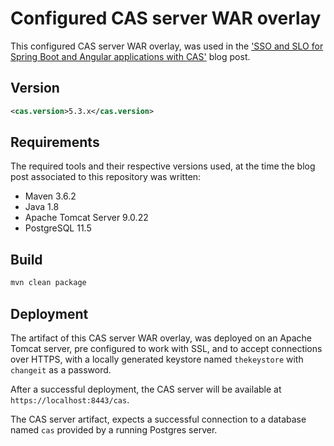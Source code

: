 # Configured CAS server WAR overlay

This configured CAS server WAR overlay, was used in the ['SSO and SLO for Spring Boot and Angular applications with CAS'](https://debbabi-nader.github.io/cas-spring-angular/index.html) blog post.

## Version

```xml
<cas.version>5.3.x</cas.version>
```

## Requirements

The required tools and their respective versions used, at the time the blog post associated to this repository was written:

* Maven 3.6.2
* Java 1.8
* Apache Tomcat Server 9.0.22
* PostgreSQL 11.5

## Build

```bash
mvn clean package
```

## Deployment

The artifact of this CAS server WAR overlay, was deployed on an Apache Tomcat server, pre configured to work with SSL, and to accept connections over HTTPS, with a locally generated keystore named `thekeystore` with `changeit` as a password.

After a successful deployment, the CAS server will be available at `https://localhost:8443/cas`.

The CAS server artifact, expects a successful connection to a database named `cas` provided by a running Postgres server.
